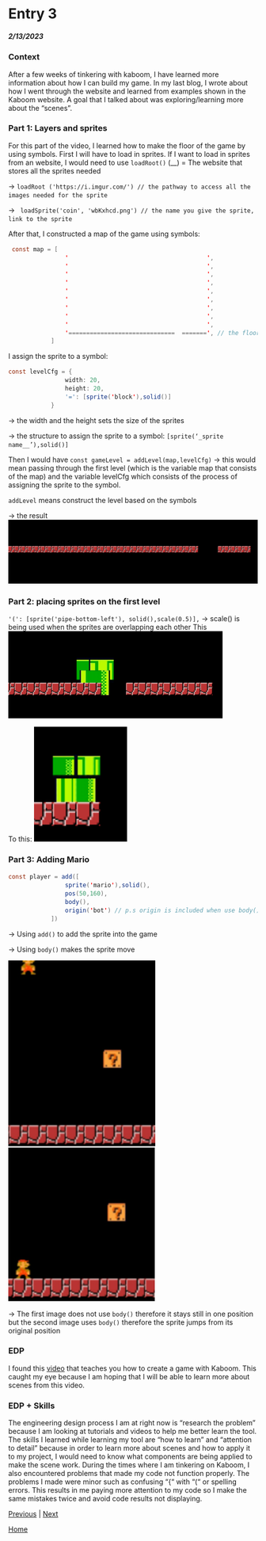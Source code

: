 # Entry 3
##### 2/13/2023

### Context
After a few weeks of tinkering with kaboom, I have learned more information about how I can build my game. In my last blog, I wrote about how I went through the website and learned from examples shown in the Kaboom website. A goal that I talked about was exploring/learning more about the “scenes”.

### Part 1: Layers and sprites
For this part of the video, I learned how to make the floor of the game by using symbols.
First I will have to load in sprites.
 If I want to load in sprites from an website, I would need to use `loadRoot()` (__) = The website that stores all the sprites needed

→    `loadRoot ('https://i.imgur.com/') // the pathway to access all the images needed for the sprite`

→   ` loadSprite('coin', 'wbKxhcd.png') // the name you give the sprite, link to the sprite`

After that, I constructed a map of the game using symbols:
```java
 const map = [
                '                                       ',
                '                                       ',
                '                                       ',
                '                                       ',
                '                                       ',
                '                                       ',
                '                                       ',
                '                                       ',
                '                                       ',
                '==============================  =======', // the floor of the game
            ]
```


I assign the sprite to a symbol:
```java
const levelCfg = {
                width: 20,
                height: 20,
                '=': [sprite('block'),solid()]
            }
```
→ the width and the height sets the size of the sprites

→  the structure to assign the sprite to a symbol: `[sprite(‘_sprite name__’),solid()]`

Then I would have
`const gameLevel = addLevel(map,levelCfg)`
→ this would mean passing through the first level (which is the variable map that consists of the map) and the variable levelCfg which consists of the process of assigning the sprite to the symbol.

`addLevel` means construct the level based on the symbols

→ the result
![img of floor](../tinker-img/floor.png)

### Part 2: placing sprites on the first level
`'(': [sprite('pipe-bottom-left'), solid(),scale(0.5)],`
→ scale() is being used when the sprites are overlapping each other
 This
![img of overlap](../tinker-img/overlap.png)

To this:
![img of fixoverlap](../tinker-img/fixoverlap.png)

### Part 3: Adding Mario
```java
const player = add([
                sprite('mario'),solid(),
                pos(50,160),
                body(),
                origin('bot') // p.s origin is included when use body()
            ])
```
→ Using `add()` to add the sprite into the  game

→ Using `body()` makes the sprite move

![img of marionobody()](../tinker-img/mario_nobody.png)
![img of mariobody()](../tinker-img/mariobody.png)

→ The first image does not use `body()` therefore it stays still in one position but the second image uses `body()` therefore the sprite jumps from its original position
### EDP
I found this [video](https://www.youtube.com/watch?v=2nucjefSr6I) that teaches you how to create a game with Kaboom. This caught my eye because I am hoping that I will be able to learn more about scenes from this video.


### EDP + Skills
The engineering design process I am at right now is “research the problem” because I am looking at tutorials and videos to help me better learn the tool. The skills I learned while learning my tool are “how to learn” and “attention to detail” because in order to learn more about scenes and how to apply it to my project, I would need to know what components are being applied to make the scene work. During the times where I am tinkering on Kaboom, I also encountered problems that made my code not function properly. The problems I made were minor such as confusing “{“ with “(“ or spelling errors. This results in me paying more attention to my code so I make the same mistakes twice and avoid code results not displaying.

[Previous](entry02.md) | [Next](entry04.md)

[Home](../README.md)
